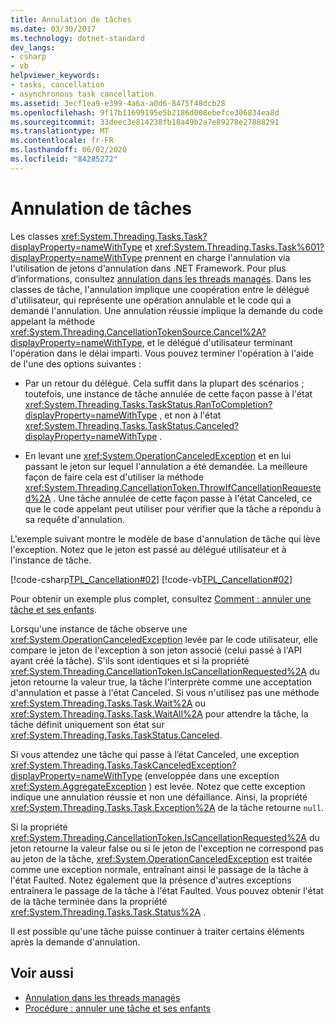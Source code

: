 ```yaml
---
title: Annulation de tâches
ms.date: 03/30/2017
ms.technology: dotnet-standard
dev_langs:
- csharp
- vb
helpviewer_keywords:
- tasks, cancellation
- asynchronous task cancellation
ms.assetid: 3ecf1ea9-e399-4a6a-a0d6-8475f48dcb28
ms.openlocfilehash: 9f17b11699195e5b2186d008ebefce306834ea8d
ms.sourcegitcommit: 33deec3e814238fb18a49b2a7e89278e27888291
ms.translationtype: MT
ms.contentlocale: fr-FR
ms.lasthandoff: 06/02/2020
ms.locfileid: "84285272"
---
```

# <a name="task-cancellation"></a>Annulation de tâches
Les classes <xref:System.Threading.Tasks.Task?displayProperty=nameWithType> et <xref:System.Threading.Tasks.Task%601?displayProperty=nameWithType> prennent en charge l'annulation via l'utilisation de jetons d'annulation dans .NET Framework. Pour plus d’informations, consultez [annulation dans les threads managés](../threading/cancellation-in-managed-threads.md). Dans les classes de tâche, l'annulation implique une coopération entre le délégué d'utilisateur, qui représente une opération annulable et le code qui a demandé l'annulation.  Une annulation réussie implique la demande du code appelant la méthode <xref:System.Threading.CancellationTokenSource.Cancel%2A?displayProperty=nameWithType>, et le délégué d'utilisateur terminant l'opération dans le délai imparti. Vous pouvez terminer l'opération à l'aide de l'une des options suivantes :  
  
- Par un retour du délégué. Cela suffit dans la plupart des scénarios ; toutefois, une instance de tâche annulée de cette façon passe à l'état <xref:System.Threading.Tasks.TaskStatus.RanToCompletion?displayProperty=nameWithType> , et non à l'état <xref:System.Threading.Tasks.TaskStatus.Canceled?displayProperty=nameWithType> .  
  
- En levant une <xref:System.OperationCanceledException> et en lui passant le jeton sur lequel l'annulation a été demandée. La meilleure façon de faire cela est d'utiliser la méthode <xref:System.Threading.CancellationToken.ThrowIfCancellationRequested%2A> . Une tâche annulée de cette façon passe à l'état Canceled, ce que le code appelant peut utiliser pour vérifier que la tâche a répondu à sa requête d'annulation.  
  
 L'exemple suivant montre le modèle de base d'annulation de tâche qui lève l'exception. Notez que le jeton est passé au délégué utilisateur et à l'instance de tâche.  
  
 [!code-csharp[TPL_Cancellation#02](../../../samples/snippets/csharp/VS_Snippets_Misc/tpl_cancellation/cs/snippet02.cs#02)]
 [!code-vb[TPL_Cancellation#02](../../../samples/snippets/visualbasic/VS_Snippets_Misc/tpl_cancellation/vb/module1.vb#02)]  
  
 Pour obtenir un exemple plus complet, consultez [Comment : annuler une tâche et ses enfants](how-to-cancel-a-task-and-its-children.md).  
  
 Lorsqu'une instance de tâche observe une <xref:System.OperationCanceledException> levée par le code utilisateur, elle compare le jeton de l'exception à son jeton associé (celui passé à l'API ayant créé la tâche). S'ils sont identiques et si la propriété <xref:System.Threading.CancellationToken.IsCancellationRequested%2A> du jeton retourne la valeur true, la tâche l'interprète comme une acceptation d'annulation et passe à l'état Canceled. Si vous n'utilisez pas une méthode <xref:System.Threading.Tasks.Task.Wait%2A> ou <xref:System.Threading.Tasks.Task.WaitAll%2A> pour attendre la tâche, la tâche définit uniquement son état sur <xref:System.Threading.Tasks.TaskStatus.Canceled>.  
  
 Si vous attendez une tâche qui passe à l’état Canceled, une exception <xref:System.Threading.Tasks.TaskCanceledException?displayProperty=nameWithType> (enveloppée dans une exception <xref:System.AggregateException> ) est levée. Notez que cette exception indique une annulation réussie et non une défaillance. Ainsi, la propriété <xref:System.Threading.Tasks.Task.Exception%2A> de la tâche retourne `null`.  
  
 Si la propriété <xref:System.Threading.CancellationToken.IsCancellationRequested%2A> du jeton retourne la valeur false ou si le jeton de l'exception ne correspond pas au jeton de la tâche, <xref:System.OperationCanceledException> est traitée comme une exception normale, entraînant ainsi le passage de la tâche à l'état Faulted. Notez également que la présence d'autres exceptions entraînera le passage de la tâche à l'état Faulted. Vous pouvez obtenir l'état de la tâche terminée dans la propriété <xref:System.Threading.Tasks.Task.Status%2A> .  
  
 Il est possible qu'une tâche puisse continuer à traiter certains éléments après la demande d'annulation.  
  
## <a name="see-also"></a>Voir aussi

- [Annulation dans les threads managés](../threading/cancellation-in-managed-threads.md)
- [Procédure : annuler une tâche et ses enfants](how-to-cancel-a-task-and-its-children.md)
